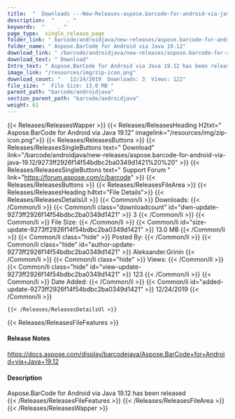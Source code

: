 ```yaml
---
title:  "  Downloads ---New-Releases-aspose.barcode-for-android-via-java-19.12 . " 
description:  "    . " 
keywords:  "    . " 
page_type:  single_release_page
folder_link: " barcode/androidjava/new-releases/aspose.barcode-for-android-via-java-19.12/"
folder_name: " Aspose.BarCode for Android via Java 19.12"
download_link: " /barcode/androidjava/new-releases/aspose.barcode-for-android-via-java-19.12/9273ff2926f14f54bdbc2ba0349d1421"
download_text: " Download"
Intro_text: " Aspose.BarCode for Android via Java 19.12 has been released"
image_link: "/resources/img/zip-icon.png"
download_count: "   12/24/2019  Downloads: 3  Views: 122"
file_size: "  File Size: 13.0 MB "
parent_path: "barcode/androidjava"
section_parent_path: "barcode/androidjava"
weight: 61
---
```


{{< Releases/ReleasesWapper >}}
  {{< Releases/ReleasesHeading H2txt=" Aspose.BarCode for Android via Java 19.12" imagelink="/resources/img/zip-icon.png">}}
  {{< Releases/ReleasesButtons >}}
    {{< Releases/ReleasesSingleButtons text=" Download" link="/barcode/androidjava/new-releases/aspose.barcode-for-android-via-java-19.12/9273ff2926f14f54bdbc2ba0349d1421%20%20" >}}
    {{< Releases/ReleasesSingleButtons text=" Support Forum " link="https://forum.aspose.com/c/barcode" >}}
  {{< Releases/ReleasesButtons >}}
  {{< Releases/ReleasesFileArea >}}
    {{< Releases/ReleasesHeading h4txt="File Details">}}
    {{< Releases/ReleasesDetailsUl >}}
            {{< Common/li  >}} Downloads: {{< /Common/li >}} 
      {{< Common/li class="downloadcount" id="dwn-update-9273ff2926f14f54bdbc2ba0349d1421" >}} 3 {{< /Common/li >}} 
      {{< Common/li  >}} File Size: {{< /Common/li >}} 
      {{< Common/li id="size-update-9273ff2926f14f54bdbc2ba0349d1421" >}} 13.0 MB {{< /Common/li >}} 
      {{< Common/li  class="hide" >}} Posted By: {{< /Common/li >}} 
      {{< Common/li class="hide" id="author-update-9273ff2926f14f54bdbc2ba0349d1421" >}} Aleksander.Grinin {{< /Common/li >}} 
      {{< Common/li class="hide"  >}} Views: {{< /Common/li >}} 
      {{< Common/li class="hide" id="view-update-9273ff2926f14f54bdbc2ba0349d1421" >}} 123 {{< /Common/li >}} 
      {{< Common/li  >}} Date Added: {{< /Common/li >}} 
      {{< Common/li id="added-update-9273ff2926f14f54bdbc2ba0349d1421" >}} 12/24/2019 {{< /Common/li >}} 

    {{< /Releases/ReleasesDetailsUl >}}

  {{< Releases/ReleasesFileFeatures >}}
      <h4>Release Notes</h4><div><a href="https://docs.aspose.com/display/barcodejava/Aspose.BarCode+for+Android+via+Java+19.12">https://docs.aspose.com/display/barcodejava/Aspose.BarCode+for+Android+via+Java+19.12</a></div><h4>Description</h4><div class="HTMLDescription">Aspose.BarCode for Android via Java 19.12 has been released</div>
  {{< /Releases/ReleasesFileFeatures >}}
 {{< /Releases/ReleasesFileArea >}}
{{< /Releases/ReleasesWapper >}}


